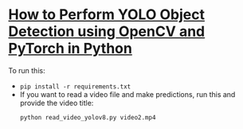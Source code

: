 # [How to Perform YOLO Object Detection using OpenCV and PyTorch in Python](https://www.thepythoncode.com/article/yolo-object-detection-with-opencv-and-pytorch-in-python)
To run this:
- `pip install -r requirements.txt`
- If you want to read a video file and make predictions, run this and provide the video title:
    ```
    python read_video_yolov8.py video2.mp4
    ```
